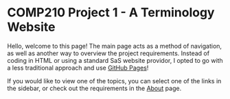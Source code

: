 # COMP210 Project 1 - A Terminology Website

Hello, welcome to this page! The main page acts as a method of navigation, as well as another way to overview the project requirements. Instead of coding in HTML or using a standard SaS website providor, I opted to go with a less traditional approach and use [GitHub Pages](https://pages.github.com/)!

If you would like to view one of the topics, you can select one of the links in the sidebar, or check out the requirements in the [About](/desc.md) page.
